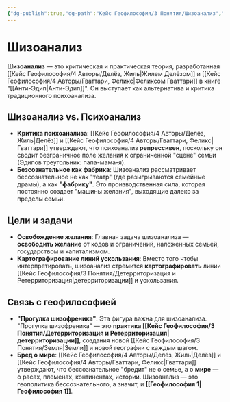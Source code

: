 ```yaml
---
{"dg-publish":true,"dg-path":"Кейс Геофилософия/3 Понятия/Шизоанализ","permalink":"/kejs-geofilosofiya/3-ponyatiya/shizoanaliz/","dgShowLocalGraph":true}
---
```


# Шизоанализ

**Шизоанализ** — это критическая и практическая теория, разработанная [[Кейс Геофилософия/4 Авторы/Делёз, Жиль\|Жилем Делёзом]] и [[Кейс Геофилософия/4 Авторы/Гваттари, Феликс\|Феликсом Гваттари]] в книге "[[Анти-Эдип\|Анти-Эдип]]". Он выступает как альтернатива и критика традиционного психоанализа.

## Шизоанализ vs. Психоанализ
- **Критика психоанализа**: [[Кейс Геофилософия/4 Авторы/Делёз, Жиль\|Делёз]] и [[Кейс Геофилософия/4 Авторы/Гваттари, Феликс\|Гваттари]] утверждают, что психоанализ **репрессивен**, поскольку он сводит безграничное поле желания к ограниченной "сцене" семьи (Эдипов треугольник: папа-мама-я).
- **Безсознательное как фабрика**: Шизоанализ рассматривает бессознательное не как "театр" (где разыгрываются семейные драмы), а как **"фабрику"**. Это производственная сила, которая постоянно создает "машины желания", выходящие далеко за пределы семьи.

## Цели и задачи
- **Освобождение желания**: Главная задача шизоанализа — **освободить желание** от кодов и ограничений, наложенных семьей, государством и капитализмом.
- **Картографирование линий ускользания**: Вместо того чтобы интерпретировать, шизоанализ стремится **картографировать** линии [[Кейс Геофилософия/3 Понятия/Детерриторизация и Ретерриторизация\|детерриторизации]] и ускользания.

## Связь с геофилософией
- **"Прогулка шизофреника"**: Эта фигура важна для шизоанализа. "Прогулка шизофреника" — это **практика [[Кейс Геофилософия/3 Понятия/Детерриторизация и Ретерриторизация\|детерриторизации]]**, создания новой [[Кейс Геофилософия/3 Понятия/Земля\|Земли]] и новой географии с каждым шагом.
- **Бред о мире**: [[Кейс Геофилософия/4 Авторы/Делёз, Жиль\|Делёз]] и [[Кейс Геофилософия/4 Авторы/Гваттари, Феликс\|Гваттари]] утверждают, что бессознательное "бредит" не о семье, а о **мире** — о расах, племенах, континентах, истории. Шизоанализ — это геополитика бессознательного, а значит, и **[[Геофилософия 1\|Геофилософия 1]]**.